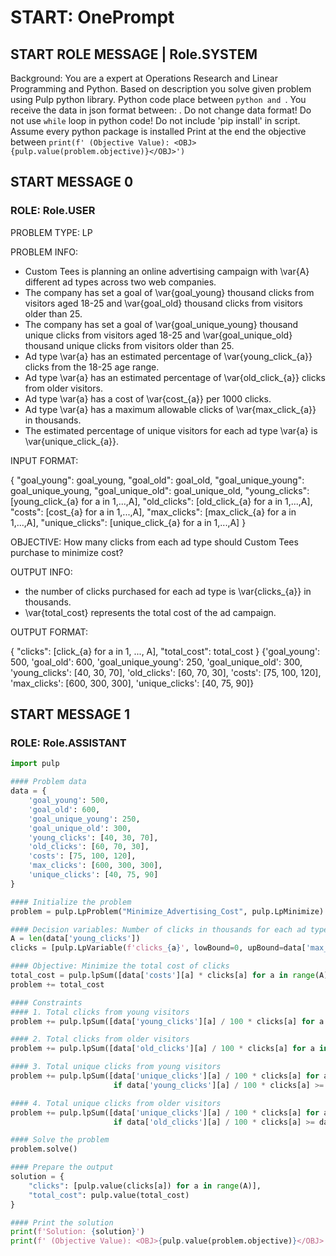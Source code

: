 # START: OnePrompt 
## START ROLE MESSAGE | Role.SYSTEM 
Background: You are a expert at Operations Research and Linear Programming and Python. Based on description you solve given problem using Pulp python library. Python code place between ```python and ```. You receive the data in json format between: <DATA></DATA>. Do not change data format! Do not use `while` loop in python code! Do not include 'pip install' in script. Assume every python package is installed Print at the end the objective between <OBJ></OBJ> `print(f' (Objective Value): <OBJ>{pulp.value(problem.objective)}</OBJ>')`  
## START MESSAGE 0 
### ROLE: Role.USER
<DESCRIPTION>
PROBLEM TYPE: LP

PROBLEM INFO:

- Custom Tees is planning an online advertising campaign with \var{A} different ad types across two web companies.
- The company has set a goal of \var{goal_young} thousand clicks from visitors aged 18-25 and \var{goal_old} thousand clicks from visitors older than 25.
- The company has set a goal of \var{goal_unique_young} thousand unique clicks from visitors aged 18-25 and \var{goal_unique_old} thousand unique clicks from visitors older than 25.
- Ad type \var{a} has an estimated percentage of \var{young_click_{a}} clicks from the 18-25 age range.
- Ad type \var{a} has an estimated percentage of \var{old_click_{a}} clicks from older visitors.
- Ad type \var{a} has a cost of \var{cost_{a}} per 1000 clicks.
- Ad type \var{a} has a maximum allowable clicks of \var{max_click_{a}} in thousands.
- The estimated percentage of unique visitors for each ad type \var{a} is \var{unique_click_{a}}.

INPUT FORMAT: 

{
    "goal_young": goal_young,
    "goal_old": goal_old,
    "goal_unique_young": goal_unique_young,
    "goal_unique_old": goal_unique_old,
    "young_clicks": [young_click_{a} for a in 1,...,A],
    "old_clicks": [old_click_{a} for a in 1,...,A],
    "costs": [cost_{a} for a in 1,...,A],
    "max_clicks": [max_click_{a} for a in 1,...,A],
    "unique_clicks": [unique_click_{a} for a in 1,...,A]
}

OBJECTIVE: How many clicks from each ad type should Custom Tees purchase to minimize cost?

OUTPUT INFO:

- the number of clicks purchased for each ad type is \var{clicks_{a}} in thousands.
- \var{total_cost} represents the total cost of the ad campaign.

OUTPUT FORMAT:

{
    "clicks": [click_{a} for a in 1, ..., A],
    "total_cost": total_cost
}
</DESCRIPTION>
<DATA>
{'goal_young': 500, 'goal_old': 600, 'goal_unique_young': 250, 'goal_unique_old': 300, 'young_clicks': [40, 30, 70], 'old_clicks': [60, 70, 30], 'costs': [75, 100, 120], 'max_clicks': [600, 300, 300], 'unique_clicks': [40, 75, 90]}</DATA>


## START MESSAGE 1 
### ROLE: Role.ASSISTANT
```python
import pulp

#### Problem data
data = {
    'goal_young': 500,
    'goal_old': 600,
    'goal_unique_young': 250,
    'goal_unique_old': 300,
    'young_clicks': [40, 30, 70],
    'old_clicks': [60, 70, 30],
    'costs': [75, 100, 120],
    'max_clicks': [600, 300, 300],
    'unique_clicks': [40, 75, 90]
}

#### Initialize the problem
problem = pulp.LpProblem("Minimize_Advertising_Cost", pulp.LpMinimize)

#### Decision variables: Number of clicks in thousands for each ad type
A = len(data['young_clicks'])
clicks = [pulp.LpVariable(f'clicks_{a}', lowBound=0, upBound=data['max_clicks'][a]) for a in range(A)]

#### Objective: Minimize the total cost of clicks
total_cost = pulp.lpSum([data['costs'][a] * clicks[a] for a in range(A)])
problem += total_cost

#### Constraints
#### 1. Total clicks from young visitors
problem += pulp.lpSum([data['young_clicks'][a] / 100 * clicks[a] for a in range(A)]) >= data['goal_young']

#### 2. Total clicks from older visitors
problem += pulp.lpSum([data['old_clicks'][a] / 100 * clicks[a] for a in range(A)]) >= data['goal_old']

#### 3. Total unique clicks from young visitors
problem += pulp.lpSum([data['unique_clicks'][a] / 100 * clicks[a] for a in range(A)
                       if data['young_clicks'][a] / 100 * clicks[a] >= data['goal_unique_young']]) >= data['goal_unique_young']

#### 4. Total unique clicks from older visitors
problem += pulp.lpSum([data['unique_clicks'][a] / 100 * clicks[a] for a in range(A)
                       if data['old_clicks'][a] / 100 * clicks[a] >= data['goal_unique_old']]) >= data['goal_unique_old']

#### Solve the problem
problem.solve()

#### Prepare the output
solution = {
    "clicks": [pulp.value(clicks[a]) for a in range(A)],
    "total_cost": pulp.value(total_cost)
}

#### Print the solution
print(f'Solution: {solution}')
print(f' (Objective Value): <OBJ>{pulp.value(problem.objective)}</OBJ>')
```

